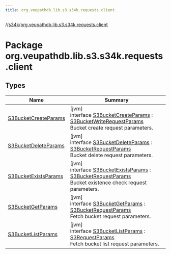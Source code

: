 ```yaml
---
title: org.veupathdb.lib.s3.s34k.requests.client
---
```

//[s34k](../../index.html)/[org.veupathdb.lib.s3.s34k.requests.client](index.html)



# Package org.veupathdb.lib.s3.s34k.requests.client



## Types


| Name | Summary |
|---|---|
| [S3BucketCreateParams](-s3-bucket-create-params/index.html) | [jvm]<br>interface [S3BucketCreateParams](-s3-bucket-create-params/index.html) : [S3BucketWriteRequestParams](../org.veupathdb.lib.s3.s34k.requests.bucket/-s3-bucket-write-request-params/index.html)<br>Bucket create request parameters. |
| [S3BucketDeleteParams](-s3-bucket-delete-params/index.html) | [jvm]<br>interface [S3BucketDeleteParams](-s3-bucket-delete-params/index.html) : [S3BucketRequestParams](../org.veupathdb.lib.s3.s34k.requests.bucket/-s3-bucket-request-params/index.html)<br>Bucket delete request parameters. |
| [S3BucketExistsParams](-s3-bucket-exists-params/index.html) | [jvm]<br>interface [S3BucketExistsParams](-s3-bucket-exists-params/index.html) : [S3BucketRequestParams](../org.veupathdb.lib.s3.s34k.requests.bucket/-s3-bucket-request-params/index.html)<br>Bucket existence check request parameters. |
| [S3BucketGetParams](-s3-bucket-get-params/index.html) | [jvm]<br>interface [S3BucketGetParams](-s3-bucket-get-params/index.html) : [S3BucketRequestParams](../org.veupathdb.lib.s3.s34k.requests.bucket/-s3-bucket-request-params/index.html)<br>Fetch bucket request parameters. |
| [S3BucketListParams](-s3-bucket-list-params/index.html) | [jvm]<br>interface [S3BucketListParams](-s3-bucket-list-params/index.html) : [S3RequestParams](../org.veupathdb.lib.s3.s34k.requests/-s3-request-params/index.html)<br>Fetch bucket list request parameters. |

